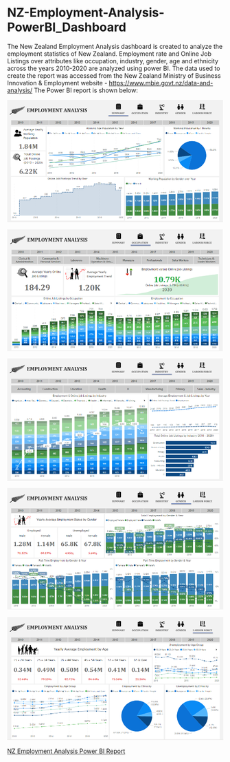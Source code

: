 # NZ-Employment-Analysis-PowerBI_Dashboard

The New Zealand Employment Analysis dashboard is created to analyze the employment statistics of New Zealand. 
Employment rate and Online Job Listings over attributes like occupation, industry, gender, age and ethnicity across the years 2010-2020 are analyzed using power BI.
The data used to create the report was accessed from the New Zealand Ministry of Business Innovation & Employment website - https://www.mbie.govt.nz/data-and-analysis/
The Power BI report is shown below:

![alt text](https://github.com/SuvarnaDalin/NZ-Employment-Analysis-PowerBI_Dashboard/blob/main/Summary.png)


![alt text](https://github.com/SuvarnaDalin/NZ-Employment-Analysis-PowerBI_Dashboard/blob/main/Occupation.png)


![alt text](https://github.com/SuvarnaDalin/NZ-Employment-Analysis-PowerBI_Dashboard/blob/main/Industry.png)


![alt text](https://github.com/SuvarnaDalin/NZ-Employment-Analysis-PowerBI_Dashboard/blob/main/Gender.png)


![alt text](https://github.com/SuvarnaDalin/NZ-Employment-Analysis-PowerBI_Dashboard/blob/main/Labour_Force.png)


[NZ Employment Analysis Power BI Report](https://rawcdn.githack.com/SuvarnaDalin/NZ-Employment-Analysis-PowerBI_Dashboard/c3ae0172512bf2c04dc278f0bac1663cd0d4b844/NZ_EmploymentAnalysis.html)

